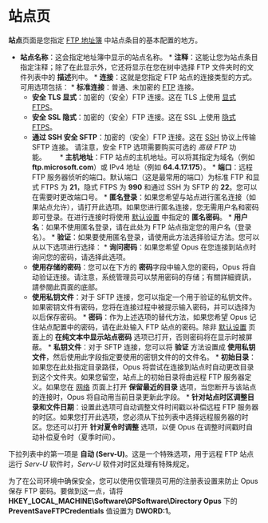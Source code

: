 # 站点页

**站点**页面是您指定 [FTP 地址簿]() 中站点条目的基本配置的地方。

- **站点名称**：这会指定地址簿中显示的站点名称。
  \* **注释**：这能让您为站点条目指定注释；除了在此显示外，它还将显示在您在树中选择 FTP 文件夹时的文件列表中的 **描述**列中。
  \* **连接**：这就是您指定 FTP 站点的连接类型的方式。可用选项包括：
  \* **标准连接**：普通、未加密的 [FTP](http://en.wikipedia.org/wiki/FTP) 连接。
  - **安全 TLS 显式**：加密的（安全）FTP 连接。这在 TLS 上使用 [显式 FTPS](http://en.wikipedia.org/wiki/FTPS#Explicit)。
  - **安全 SSL 隐式**：加密的（安全）FTP 连接。这在 SSL 上使用 [隐式 FTPS](http://en.wikipedia.org/wiki/FTPS#Implicit)。
  - **通过 SSH 安全 SFTP**：加密的（安全）FTP 连接。这在 [SSH](http://en.wikipedia.org/wiki/SSH_file_transfer_protocol) 协议上传输 SFTP 连接。
    请注意，安全 FTP 选项需要购买可选的 *高级 FTP* 功能。      
    \* **主机地址**：FTP 站点的主机地址。可以将其指定为域名（例如 **ftp.microsoft.com**）或 IPv4 地址（例如 **64.4.17.175**）。
    \* **端口**：远程 FTP 服务器侦听的端口。默认端口（这是最常用的端口）为标准 FTP 和显式 FTPS 为 **21**，隐式 FTPS 为 **990** 和通过 SSH 为 SFTP 的 **22**。您可以在需要时更改端口号。
    \* **匿名登录**：如果您希望与站点进行匿名连接（如果站点允许），请打开此选项。如果您进行匿名连接，您无需用户名和密码即可登录。在进行连接时将使用 [默认设置](default_settings.zh.md) 中指定的 **匿名密码**。
    \* **用户名**：如果不使用匿名登录，请在此处为 FTP 站点指定您的用户名（登录名）。
    \* **验证**：如果要使用匿名登录，请使用此方法选择验证方法。您可以从以下选项进行选择：
    \* **询问密码**：如果您希望 Opus 在您连接到站点时询问您的密码，请选择此选项。
  - **使用存储的密码**：您可以在下方的 **密码**字段中输入您的密码，Opus 将自动验证连接。请注意，系统管理员可以禁用密码的存储；有關詳細資訊，請參閱此頁面的底部。
  - **使用私钥文件**：对于 SFTP 连接，您可以指定一个用于验证的私钥文件。如果密钥文件有密码，您将在连接过程中被提示输入密码，并可以选择为以后保存密码。
    \* **密码**：作为上述选项的替代方法，如果您希望 Opus 记住站点配置中的密码，请在此处输入 FTP 站点的密码。除非 [默认设置](default_settings.zh.md) 页面上的 **在纯文本中显示站点密码** 选项已打开，否则密码将在显示时被屏蔽。
    \* **私钥文件**：对于 SFTP 连接，您可以将 **验证** 方法设置成 **使用私钥文件**，然后使用此字段指定要使用的密钥文件的的文件名。
    \* **初始目录**：如果您在此处指定目录路径，Opus 将尝试在连接到站点时自动更改目录到这个文件夹。如果您留空，站点上的初始目录将由远程 FTP 服务器定义。如果您在 [网络](network_page.zh.md) 页面上打开 **保留最近的目录** 选项，当您断开与该站点的连接时，Opus 将自动用当前目录更新此字段。
    \* **针对站点时区调整目录和文件日期**：设置此选项可自动调整文件时间戳以补偿远程 FTP 服务器的时区。如果您打开此选项，您必须从下拉列表中选择远程服务器的时区。您还可以打开 **针对夏令时调整** 选项，以便 Opus 在调整时间戳时自动补偿夏令时（夏季时间）。

下拉列表中的第一项是 **自动 (Serv-U)**。这是一个特殊选项，用于远程 FTP 站点运行 *Serv-U* 软件时，*Serv-U* 软件对时区处理有特殊规定。

为了在公司环境中确保安全，您可以使用仅管理员可用的注册表设置来防止 Opus 保存 FTP 密码。要做到这一点，请将 **HKEY_LOCAL_MACHINE\Software\GPSoftware\Directory Opus** 下的 **PreventSaveFTPCredentials** 值设置为 **DWORD:1**。